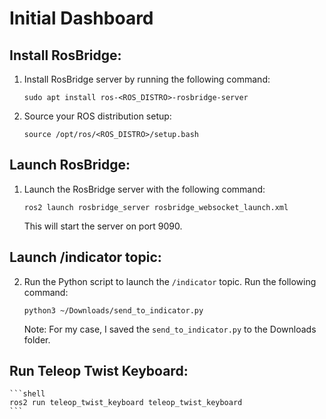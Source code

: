 # Initial Dashboard

## Install RosBridge:
1. Install RosBridge server by running the following command:
    ```shell
    sudo apt install ros-<ROS_DISTRO>-rosbridge-server
    ```
2. Source your ROS distribution setup:
    ```shell
    source /opt/ros/<ROS_DISTRO>/setup.bash
    ```

## Launch RosBridge:
1. Launch the RosBridge server with the following command:
    ```shell
    ros2 launch rosbridge_server rosbridge_websocket_launch.xml 
    ```
   This will start the server on port 9090.

## Launch /indicator topic:
2. Run the Python script to launch the `/indicator` topic. Run the following command:
    ```shell
    python3 ~/Downloads/send_to_indicator.py
    ```
   Note: For my case, I saved the `send_to_indicator.py` to the Downloads folder.

## Run Teleop Twist Keyboard:
    ```shell
    ros2 run teleop_twist_keyboard teleop_twist_keyboard
    ```
